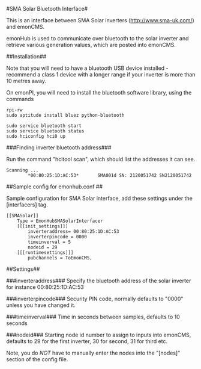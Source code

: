 #SMA Solar Bluetooth Interface#

This is an interface between SMA Solar inverters (http://www.sma-uk.com/) and emonCMS.

emonHub is used to communicate over bluetooth to the solar inverter and retrieve various generation values, which are posted into emonCMS.

##Installation##

Note that you will need to have a bluetooth USB device installed - recommend a class 1 device with a longer range if your inverter is more than 10 metres away.

On emonPI, you will need to install the bluetooth software library, using the commands

```
rpi-rw
sudo aptitude install bluez python-bluetooth

sudo service bluetooth start
sudo service bluetooth status
sudo hciconfig hci0 up
```
###Finding inverter bluetooth address###

Run the command "hcitool scan", which should list the addresses it can see.
```
Scanning ...
        *00:80:25:1D:AC:53*       SMA001d SN: 2120051742 SN2120051742
```

##Sample config for emonhub.conf ##

Sample configuration for SMA Solar interface, add these settings under the [interfacers] tag.
```
[[SMASolar]]
    Type = EmonHubSMASolarInterfacer
    [[[init_settings]]]
        inverteraddress= 00:80:25:1D:AC:53
        inverterpincode = 0000
        timeinverval = 5
        nodeid = 29
    [[[runtimesettings]]]
        pubchannels = ToEmonCMS,
```

##Settings##

###inverteraddress###
Specify the bluetooth address of the solar inverter for instance 00:80:25:1D:AC:53

###inverterpincode###
Security PIN code, normally defaults to "0000" unless you have changed it.

###timeinverval###
Time in seconds between samples, defaults to 10 seconds

###nodeid###
Starting node id number to assign to inputs into emonCMS, defaults to 29 for the first inverter, 30 for second, 31 for third etc.

Note, you do *NOT* have to manually enter the nodes into the "[nodes]" section of the config file.
